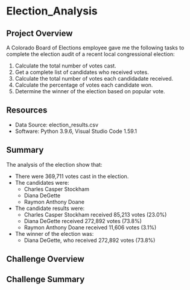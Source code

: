 # Election_Analysis

## Project Overview
A Colorado Board of Elections employee gave me the following tasks to complete the election audit of a recent local congressional election:

1. Calculate the total number of votes cast.
2. Get a complete list of candidates who received votes.
3. Calculate the total number of votes each candidadate received.
4. Calculate the percentage of votes each candidate won.
5. Determine the winner of the election based on popular vote.

## Resources
- Data Source: election_results.csv
- Software: Python 3.9.6, Visual Studio Code 1.59.1

## Summary
The analysis of the election show that:
- There were 369,711 votes cast in the election.
- The candidates were:
  - Charles Casper Stockham
  - Diana DeGette
  - Raymon Anthony Doane
- The candidate results were:
  - Charles Casper Stockham received 85,213 votes (23.0%)
  - Diana DeGette received 272,892 votes (73.8%)
  - Raymon Anthony Doane received 11,606 votes (3.1%)
- The winner of the election was:
  - Diana DeGette, who received 272,892 votes (73.8%)

## Challenge Overview

## Challenge Summary